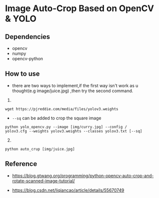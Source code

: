 # Image Auto-Crop Based on OpenCV & YOLO

## Dependencies
  * opencv
  * numpy
  * opencv-python

## How to use
  * there are two ways to implement,if the first way isn't work as u thought(e.g image/juice.jpg) ,then try the second command.
  1. 
  ```
  wget https://pjreddie.com/media/files/yolov3.weights
  ```
  * `--sq` can be added to crop the square image
  ```
  python yolo_opencv.py --image [img/curry.jpg] --config /
  yolov3.cfg --weights yolov3.weights --classes yolov3.txt [--sq]
  ```
  2. 
  ```
  python auto_crup [img/juice.jpg]
  ```



## Reference
  * https://blog.gtwang.org/programming/python-opencv-auto-crop-and-rotate-scanned-image-tutorial/

  * https://blog.csdn.net/liqiancao/article/details/55670749